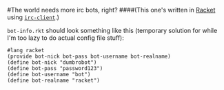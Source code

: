 #The world needs more irc bots, right?
####(This one's written in [Racket](http://racket-lang.org/) using [`irc-client`](https://github.com/lexi-lambda/racket-irc-client/).)

`bot-info.rkt` should look something like this (temporary solution for while I'm too lazy to do actual config file stuff):

    #lang racket
    (provide bot-nick bot-pass bot-username bot-realname)
    (define bot-nick "dumbrobot")
    (define bot-pass "password123")
    (define bot-username "bot")
    (define bot-realname "racket")
